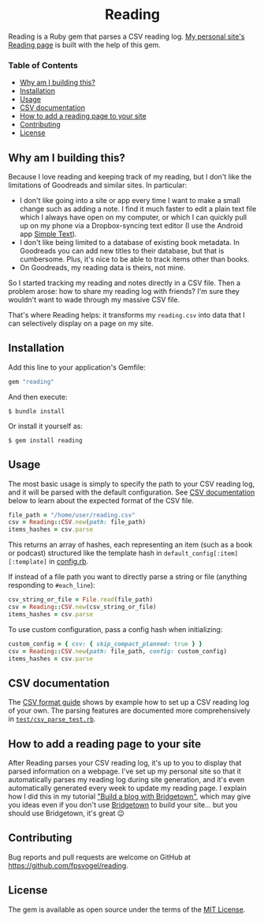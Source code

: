 <h1 align="center">Reading</h1>

Reading is a Ruby gem that parses a CSV reading log. [My personal site's Reading page](https://fpsvogel.com/reading/) is built with the help of this gem.

### Table of Contents

- [Why am I building this?](#why-am-i-building-this)
- [Installation](#installation)
- [Usage](#usage)
- [CSV documentation](#csv-documentation)
- [How to add a reading page to your site](#how-to-add-a-reading-page-to-your-site)
- [Contributing](#contributing)
- [License](#license)

## Why am I building this?

Because I love reading and keeping track of my reading, but I don't like the limitations of Goodreads and similar sites. In particular:

- I don't like going into a site or app every time I want to make a small change such as adding a note. I find it much faster to edit a plain text file which I always have open on my computer, or which I can quickly pull up on my phone via a Dropbox-syncing text editor (I use the Android app [Simple Text](https://play.google.com/store/apps/details?id=simple.text.dropbox)).
- I don't like being limited to a database of existing book metadata. In Goodreads you can add new titles to their database, but that is cumbersome. Plus, it's nice to be able to track items other than books.
- On Goodreads, my reading data is theirs, not mine.

So I started tracking my reading and notes directly in a CSV file. Then a problem arose: how to share my reading log with friends? I'm sure they wouldn't want to wade through my massive CSV file.

That's where Reading helps: it transforms my `reading.csv` into data that I can selectively display on a page on my site.

## Installation

Add this line to your application's Gemfile:

```ruby
gem "reading"
```

And then execute:

    $ bundle install

Or install it yourself as:

    $ gem install reading

## Usage

The most basic usage is simply to specify the path to your CSV reading log, and it will be parsed with the default configuration. See [CSV documentation](#csv-documentation) below to learn about the expected format of the CSV file.

```ruby
file_path = "/home/user/reading.csv"
csv = Reading::CSV.new(path: file_path)
items_hashes = csv.parse
```

This returns an array of hashes, each representing an item (such as a book or podcast) structured like the template hash in `default_config[:item][:template]` in [config.rb](https://github.com/fpsvogel/reading/blob/main/lib/reading/config.rb).

If instead of a file path you want to directly parse a string or file (anything responding to `#each_line`):

```ruby
csv_string_or_file = File.read(file_path)
csv = Reading::CSV.new(csv_string_or_file)
items_hashes = csv.parse
```

To use custom configuration, pass a config hash when initializing:

```ruby
custom_config = { csv: { skip_compact_planned: true } }
csv = Reading::CSV.new(path: file_path, config: custom_config)
items_hashes = csv.parse
```

## CSV documentation

The [CSV format guide](https://github.com/fpsvogel/reading/blob/main/doc/csv-format-guide.rb) shows by example how to set up a CSV reading log of your own. The parsing features are documented more comprehensively in [`test/csv_parse_test.rb`](https://github.com/fpsvogel/reading/blob/main/test/csv_parse_test.rb).

## How to add a reading page to your site

After Reading parses your CSV reading log, it's up to you to display that parsed information on a webpage. I've set up my personal site so that it automatically parses my reading log during site generation, and it's even automatically generated every week to update my reading page. I explain how I did this in my tutorial ["Build a blog with Bridgetown"](https://fpsvogel.com/posts/2021/build-a-blog-with-bridgetown), which may give you ideas even if you don't use [Bridgetown](https://www.bridgetownrb.com/) to build your site… but you should use Bridgetown, it's great 😉

## Contributing

Bug reports and pull requests are welcome on GitHub at https://github.com/fpsvogel/reading.

## License

The gem is available as open source under the terms of the [MIT License](https://opensource.org/licenses/MIT).
